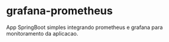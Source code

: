 # grafana-prometheus
App SpringBoot simples integrando prometheus e grafana para monitoramento da aplicacao.
